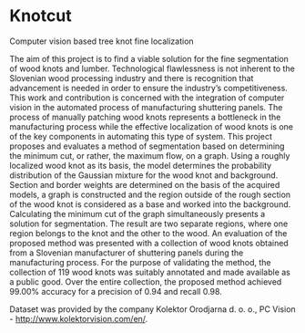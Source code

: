 # Knotcut
Computer vision based tree knot fine localization

The aim of this project is to find a viable solution for the fine segmentation of wood knots and lumber. Technological flawlessness is not inherent to the Slovenian wood processing industry and there is recognition that advancement is needed in order to ensure the industry’s competitiveness. This work and contribution is concerned with the integration of computer vision in the automated process of manufacturing shuttering panels. The process of manually patching wood knots represents a bottleneck in the manufacturing process while the effective localization of wood knots is one of the key components in automating this type of system. This project proposes and evaluates a method of segmentation based on determining the minimum cut, or rather, the maximum flow, on a graph. Using a roughly localized wood knot as its basis, the model determines the probability distribution of the Gaussian mixture for the wood knot and background. Section and border weights are determined on the basis of the acquired models, a graph is constructed and the region outside of the rough section of the wood knot is considered as a base and worked into the background. Calculating the minimum cut of the graph simultaneously presents a solution for segmentation. The result are two separate regions, where one region belongs to the knot and the other to the wood. An evaluation of the proposed method was presented with a collection of wood knots obtained from a Slovenian manufacturer of shuttering panels during the manufacturing process. For the purpose of validating the method, the collection of 119 wood knots was suitably annotated and made available as a public good. Over the entire collection, the proposed method achieved 99.00% accuracy for a precision of 0.94 and recall 0.98.

Dataset was provided by the company Kolektor Orodjarna d. o. o., PC Vision - http://www.kolektorvision.com/en/.
